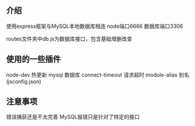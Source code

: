 ## 介绍
使用express框架与MySQL本地数据库相连
node端口6666  数据库端口3306

routes文件夹中db.js为数据库接口，包含基础增删改查

## 使用的一些插件
node-dev  热更新
mysql  数据库
connect-timeout  请求超时
module-alias  别名(jsconfig.json)


## 注意事项
错误捕获还是不太完善 MySQL报错只是针对了特定的接口
